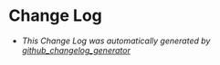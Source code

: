 # Change Log



* *This Change Log was automatically generated by [github_changelog_generator](https://github.com/skywinder/Github-Changelog-Generator)*
